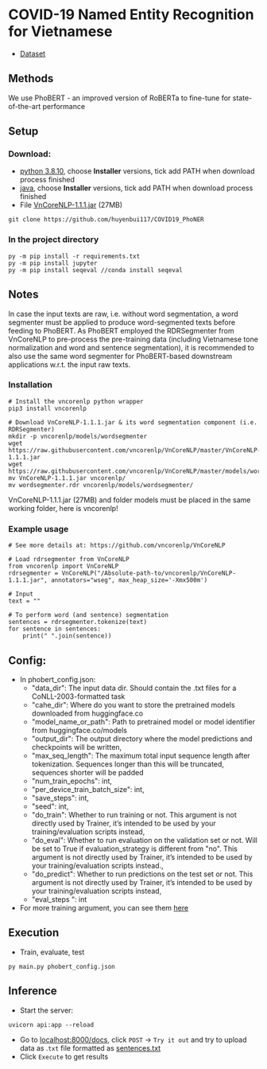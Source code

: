 # COVID-19 Named Entity Recognition for Vietnamese

- [Dataset](https://github.com/VinAIResearch/PhoNER_COVID19)

## Methods

We use PhoBERT - an improved version of RoBERTa to fine-tune for state-of-the-art performance

## Setup

### Download:
- [python 3.8.10](https://www.python.org/downloads/release/python-3810/), choose **Installer** versions, tick add
PATH when download process finished
- [java](https://www.oracle.com/java/technologies/downloads/), choose **Installer** versions, tick add
PATH when download process finished
- File [VnCoreNLP-1.1.1.jar](https://github.com/vncorenlp/VnCoreNLP/raw/master/VnCoreNLP-1.1.1.jar) (27MB)

```shell
git clone https://github.com/huyenbui117/COVID19_PhoNER
```

### In the project directory

```
py -m pip install -r requirements.txt
py -m pip install jupyter
py -m pip install seqeval //conda install seqeval
```

## Notes
In case the input texts are raw, i.e. without word segmentation, a word segmenter must be applied to produce word-segmented texts before feeding to PhoBERT. As PhoBERT employed the RDRSegmenter from VnCoreNLP to pre-process the pre-training data (including Vietnamese tone normalization and word and sentence segmentation), it is recommended to also use the same word segmenter for PhoBERT-based downstream applications w.r.t. the input raw texts.

### Installation

```
# Install the vncorenlp python wrapper
pip3 install vncorenlp

# Download VnCoreNLP-1.1.1.jar & its word segmentation component (i.e. RDRSegmenter) 
mkdir -p vncorenlp/models/wordsegmenter
wget https://raw.githubusercontent.com/vncorenlp/VnCoreNLP/master/VnCoreNLP-1.1.1.jar
wget https://raw.githubusercontent.com/vncorenlp/VnCoreNLP/master/models/wordsegmenter/wordsegmenter.rdr
mv VnCoreNLP-1.1.1.jar vncorenlp/
mv wordsegmenter.rdr vncorenlp/models/wordsegmenter/
```

VnCoreNLP-1.1.1.jar (27MB) and folder models must be placed in the same working folder, here is vncorenlp!

### Example usage
```
# See more details at: https://github.com/vncorenlp/VnCoreNLP

# Load rdrsegmenter from VnCoreNLP
from vncorenlp import VnCoreNLP
rdrsegmenter = VnCoreNLP("/Absolute-path-to/vncorenlp/VnCoreNLP-1.1.1.jar", annotators="wseg", max_heap_size='-Xmx500m') 

# Input 
text = ""

# To perform word (and sentence) segmentation
sentences = rdrsegmenter.tokenize(text) 
for sentence in sentences:
	print(" ".join(sentence))
```

## Config:

- In phobert_config.json: 
  - "data_dir": The input data dir. Should contain the .txt files for a CoNLL-2003-formatted task
  - "cahe_dir": Where do you want to store the pretrained models downloaded from huggingface.co
  - "model_name_or_path": Path to pretrained model or model identifier from huggingface.co/models
  - "output_dir": The output directory where the model predictions and checkpoints will be written,
  - "max_seq_length": The maximum total input sequence length after tokenization. Sequences longer than this will be truncated, sequences shorter will be padded
  - "num_train_epochs": int,
  - "per_device_train_batch_size": int,
  - "save_steps": int,
  - "seed": int,
  - "do_train": Whether to run training or not. This argument is not directly used by Trainer, it’s intended to be used by your training/evaluation scripts instead,
  - "do_eval": Whether to run evaluation on the validation set or not. Will be set to True if evaluation_strategy is different from "no". This argument is not directly used by Trainer, it’s intended to be used by your training/evaluation scripts instead.,
  - "do_predict": Whether to run predictions on the test set or not. This argument is not directly used by Trainer, it’s intended to be used by your training/evaluation scripts instead,
  - "eval_steps ": int
- For more training argument, you can see them [here](https://huggingface.co/transformers/main_classes/trainer.html#trainingarguments)

## Execution

- Train, evaluate, test
```
py main.py phobert_config.json 
```

## Inference

- Start the server:

```shell
uvicorn api:app --reload
```

- Go to [localhost:8000/docs](http://localhost:8000/docs), click `POST` &rarr; `Try it out` and try to upload data as
  .`txt` file formatted as [sentences.txt](sentences.txt)
- Click `Execute` to get results

